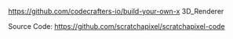 https://github.com/codecrafters-io/build-your-own-x
3D_Renderer

Source Code: https://github.com/scratchapixel/scratchapixel-code
